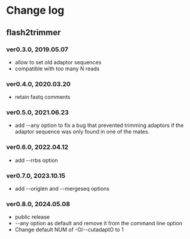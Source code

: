 # Change log

## flash2trimmer

### ver0.3.0, 2019.05.07

* allow to set old adaptor sequences
* compatible with too many N reads

### ver0.4.0, 2020.03.20

* retain fastq comments

### ver0.5.0, 2021.06.23

* add --any option to fix a bug that prevented trimming adaptors if the adaptor sequence was only found in one of the mates.

### ver0.6.0, 2022.04.12

* add --rrbs option

### ver0.7.0, 2023.10.15

* add --origlen and --mergeseq options

### ver0.8.0, 2024.05.08

* public release
* --any option as default and remove it from the command line option
* Change default NUM of -O/--cutadaptO to 1


